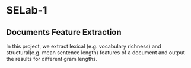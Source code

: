 # SELab-1

## Documents Feature Extraction

In this project, we extract lexical (e.g. vocabulary richness) and structural(e.g. mean sentence length) features of a 
document and output the results for different gram lengths.
